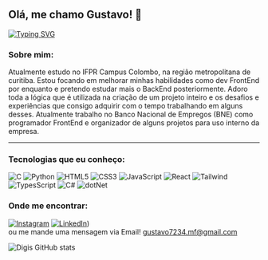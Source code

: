 ## Olá, me chamo Gustavo! 👋

[![Typing SVG](https://readme-typing-svg.demolab.com?font=Fira+Code&duration=4000&pause=1000&color=6C63FE&center=true&vCenter=true&multiline=true&random=false&width=700&height=40&lines=Desenvolvedor+FrontEnd+em+constante+evolução)](https://git.io/typing-svg)

### Sobre mim:
Atualmente estudo no IFPR Campus Colombo, na região metropolitana de curitiba. Estou focando em melhorar minhas habilidades como dev FrontEnd por enquanto e pretendo estudar mais o BackEnd posteriormente. Adoro toda a lógica que é utilizada na criação de um projeto inteiro e os desafios e experiências que consigo adquirir com o tempo trabalhando em alguns desses. Atualmente trabalho no Banco Nacional de Empregos (BNE) como programador FrontEnd e organizador de alguns projetos para uso interno da empresa.

---

### Tecnologias que eu conheço:
![C](https://img.shields.io/badge/C-00599C?style=for-the-badge&logo=c&logoColor=white)
![Python](https://img.shields.io/badge/Python-3776AB?style=for-the-badge&logo=python&logoColor=white)
![HTML5](https://img.shields.io/badge/HTML5-E34F26?style=for-the-badge&logo=html5&logoColor=white)
![CSS3](https://img.shields.io/badge/CSS3-1572B6?style=for-the-badge&logo=css3&logoColor=white)
![JavaScript](https://img.shields.io/badge/JavaScript-F7DF1E?style=for-the-badge&logo=javascript&logoColor=black)
![React](https://img.shields.io/badge/-ReactJs-61DAFB?logo=react&logoColor=white&style=for-the-badge)
![Tailwind](https://img.shields.io/badge/Tailwind_CSS-grey?style=for-the-badge&logo=tailwind-css&logoColor=38B2AC)
![TypesScript](https://shields.io/badge/TypeScript-3178C6?logo=TypeScript&logoColor=FFF&style=flat-square)
![C#](https://img.shields.io/badge/-C%20Sharp-05122A?style=flat&logo=c)
![dotNet](https://img.shields.io/badge/.NET-5C2D91?style=for-the-badge&logo=.net&logoColor=white)


### Onde me encontrar:
[![Instagram](https://img.shields.io/badge/Instagram-%23E4405F.svg?&style=for-the-badge&logo=instagram&logoColor=white)](https://www.instagram.com/digisss01)
[![LinkedIn](https://img.shields.io/badge/LinkedIn-0077B5.svg?&style=for-the-badge&logo=linkedin&logoColor=white)](https://www.linkedin.com/in/gustavo-martins-fernandes-291a182b9/overlay/about-this-profile/))
<br>
ou me mande uma mensagem via Email! gustavo7234.mf@gmail.com

  
![Digis GitHub stats](https://github-readme-stats.vercel.app/api?username=Digiss&show_icons=true&theme=dark)


